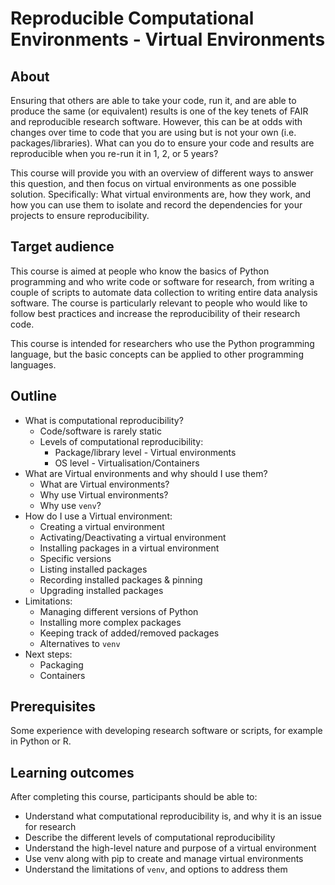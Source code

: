 # Reproducible Computational Environments - Virtual Environments

## About

Ensuring that others are able to take your code, run it, and are able to produce the same (or equivalent) results is one of the key tenets of FAIR and reproducible research software. However, this can be at odds with changes over time to code that you are using but is not your own (i.e. packages/libraries). What can you do to ensure your code and results are reproducible when you re-run it in 1, 2, or 5 years?

This course will provide you with an overview of different ways to answer this question, and then focus on virtual environments as one possible solution. Specifically: What virtual environments are, how they work, and how you can use them to isolate and record the dependencies for your projects to ensure reproducibility.

## Target audience

This course is aimed at people who know the basics of Python programming and who write code or software for research, from writing a couple of scripts to automate data collection to writing entire data analysis software. The course is particularly relevant to people who would like to follow best practices and increase the reproducibility of their research code.

This course is intended for researchers who use the Python programming language, but the basic concepts can be applied to other programming languages.

## Outline

- What is computational reproducibility?
  - Code/software is rarely static
  - Levels of computational reproducibility:
    - Package/library level - Virtual environments
    - OS level - Virtualisation/Containers
- What are Virtual environments and why should I use them?
  - What are Virtual environments?
  - Why use Virtual environments?
  - Why use `venv`?
- How do I use a Virtual environment:
  - Creating a virtual environment
  - Activating/Deactivating a virtual environment
  - Installing packages in a virtual environment
  - Specific versions
  - Listing installed packages
  - Recording installed packages & pinning
  - Upgrading installed packages
- Limitations:
  - Managing different versions of Python
  - Installing more complex packages
  - Keeping track of added/removed packages
  - Alternatives to `venv`
- Next steps:
  - Packaging
  - Containers

## Prerequisites

Some experience with developing research software or scripts, for example in Python or R.

## Learning outcomes

After completing this course, participants should be able to:

- Understand what computational reproducibility is, and why it is an issue for research
- Describe the different levels of computational reproducibility
- Understand the high-level nature and purpose of a virtual environment
- Use venv along with pip to create and manage virtual environments
- Understand the limitations of `venv`, and options to address them
